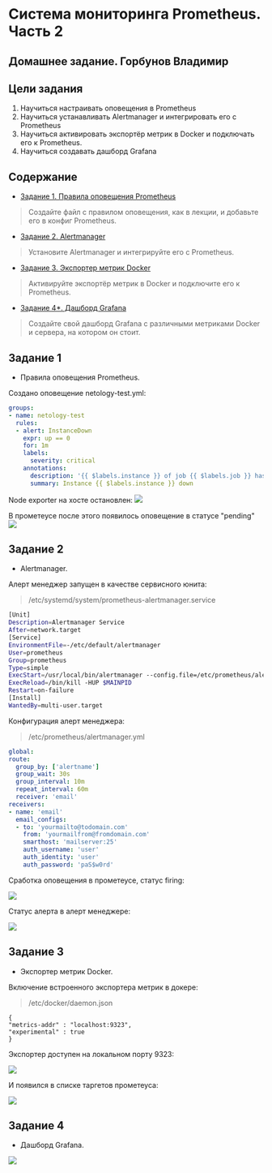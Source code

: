 # Система мониторинга Prometheus. Часть 2
## Домашнее задание. Горбунов Владимир

## Цели задания
1. Научитьcя настраивать оповещения в Prometheus
2. Научиться устанавливать Alertmanager и интегрировать его с Prometheus
3. Научиться активировать экспортёр метрик в Docker и подключать его к Prometheus.
4. Научиться создавать дашборд Grafana

## Содержание
- [Задание 1. Правила оповещения Prometheus](#Задание-1)
>Создайте файл с правилом оповещения, как в лекции, и добавьте его в конфиг Prometheus.
- [Задание 2. Alertmanager](#Задание-2)  
>Установите Alertmanager и интегрируйте его с Prometheus.
- [Задание 3. Экспортер метрик Docker](#Задание-3)  
>Активируйте экспортёр метрик в Docker и подключите его к Prometheus.
- [Задание 4*. Дашборд Grafana](#Задание-4)  
>Создайте свой дашборд Grafana с различными метриками Docker и сервера, на котором он стоит.

## Задание 1
- Правила оповещения Prometheus.

Создано оповещение netology-test.yml:
```yml
groups: 
- name: netology-test 
  rules: 
  - alert: InstanceDown 
    expr: up == 0 
    for: 1m 
    labels:
      severity: critical 
    annotations: 
      description: '{{ $labels.instance }} of job {{ $labels.job }} has been down for more than 1 minute.' 
      summary: Instance {{ $labels.instance }} down 
```
Node exporter на хосте остановлен:
![](img/1.jpg)

В прометеусе после этого появилось оповещение в статусе "pending"
![](img/2.jpg)

## Задание 2
- Alertmanager.

Алерт менеджер запущен в качестве сервисного юнита:
>/etc/systemd/system/prometheus-alertmanager.service
```bash
[Unit]
Description=Alertmanager Service
After=network.target
[Service]
EnvironmentFile=-/etc/default/alertmanager
User=prometheus
Group=prometheus
Type=simple
ExecStart=/usr/local/bin/alertmanager --config.file=/etc/prometheus/alertmanager.yml --storage.path=/var/lib/prometheus/alertmanager $ARGS
ExecReload=/bin/kill -HUP $MAINPID
Restart=on-failure
[Install]
WantedBy=multi-user.target
```

Конфигурация алерт менеджера:
>/etc/prometheus/alertmanager.yml
```yaml
global:
route:
  group_by: ['alertname']
  group_wait: 30s
  group_interval: 10m
  repeat_interval: 60m
  receiver: 'email'
receivers:
- name: 'email'
  email_configs:
  - to: 'yourmailto@todomain.com'
    from: 'yourmailfrom@fromdomain.com'
    smarthost: 'mailserver:25'
    auth_username: 'user'
    auth_identity: 'user'
    auth_password: 'paS$w0rd'
```
Сработка оповещения в прометеусе, статус firing:

![](img/3.jpg)

Статус алерта в алерт менеджере:

![](img/4.jpg)

## Задание 3
- Экспортер метрик Docker.

Включение встроенного экспортера метрик в докере:
>/etc/docker/daemon.json
```
{
"metrics-addr" : "localhost:9323",
"experimental" : true
}
```

Экспортер доступен на локальном порту 9323:

![](img/5.jpg)

И появился в списке таргетов прометеуса:

![](img/6.jpg)

## Задание 4
- Дашборд Grafana.

![](img/7.jpg)